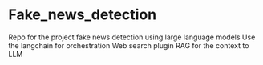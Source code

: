 # Fake_news_detection
Repo for the project fake news detection using large language models
Use the langchain for orchestration
Web search plugin
RAG for the context to LLM
